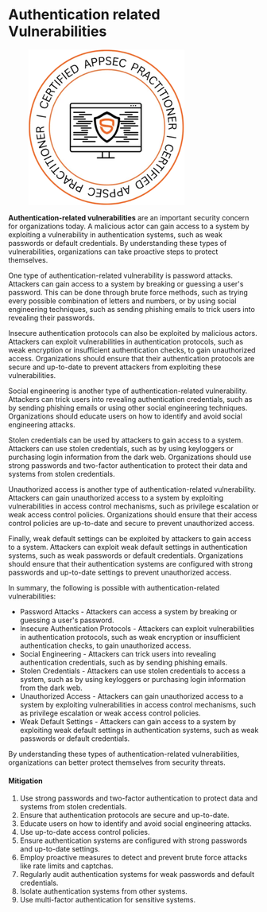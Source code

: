 # Authentication related Vulnerabilities

<figure><img src=".gitbook/assets/image (7).png" alt="" width="314"><figcaption></figcaption></figure>

**Authentication-related vulnerabilities** are an important security concern for organizations today. A malicious actor can gain access to a system by exploiting a vulnerability in authentication systems, such as weak passwords or default credentials. By understanding these types of vulnerabilities, organizations can take proactive steps to protect themselves.

One type of authentication-related vulnerability is password attacks. Attackers can gain access to a system by breaking or guessing a user's password. This can be done through brute force methods, such as trying every possible combination of letters and numbers, or by using social engineering techniques, such as sending phishing emails to trick users into revealing their passwords.

Insecure authentication protocols can also be exploited by malicious actors. Attackers can exploit vulnerabilities in authentication protocols, such as weak encryption or insufficient authentication checks, to gain unauthorized access. Organizations should ensure that their authentication protocols are secure and up-to-date to prevent attackers from exploiting these vulnerabilities.

Social engineering is another type of authentication-related vulnerability. Attackers can trick users into revealing authentication credentials, such as by sending phishing emails or using other social engineering techniques. Organizations should educate users on how to identify and avoid social engineering attacks.

Stolen credentials can be used by attackers to gain access to a system. Attackers can use stolen credentials, such as by using keyloggers or purchasing login information from the dark web. Organizations should use strong passwords and two-factor authentication to protect their data and systems from stolen credentials.

Unauthorized access is another type of authentication-related vulnerability. Attackers can gain unauthorized access to a system by exploiting vulnerabilities in access control mechanisms, such as privilege escalation or weak access control policies. Organizations should ensure that their access control policies are up-to-date and secure to prevent unauthorized access.

Finally, weak default settings can be exploited by attackers to gain access to a system. Attackers can exploit weak default settings in authentication systems, such as weak passwords or default credentials. Organizations should ensure that their authentication systems are configured with strong passwords and up-to-date settings to prevent unauthorized access.

In summary, the following is possible with authentication-related vulnerabilities:

* Password Attacks - Attackers can access a system by breaking or guessing a user's password.
* Insecure Authentication Protocols - Attackers can exploit vulnerabilities in authentication protocols, such as weak encryption or insufficient authentication checks, to gain unauthorized access.
* Social Engineering - Attackers can trick users into revealing authentication credentials, such as by sending phishing emails.
* Stolen Credentials - Attackers can use stolen credentials to access a system, such as by using keyloggers or purchasing login information from the dark web.
* Unauthorized Access - Attackers can gain unauthorized access to a system by exploiting vulnerabilities in access control mechanisms, such as privilege escalation or weak access control policies.
* Weak Default Settings - Attackers can gain access to a system by exploiting weak default settings in authentication systems, such as weak passwords or default credentials.

By understanding these types of authentication-related vulnerabilities, organizations can better protect themselves from security threats.

#### **Mitigation**

1. Use strong passwords and two-factor authentication to protect data and systems from stolen credentials.
2. Ensure that authentication protocols are secure and up-to-date.
3. Educate users on how to identify and avoid social engineering attacks.
4. Use up-to-date access control policies.
5. Ensure authentication systems are configured with strong passwords and up-to-date settings.
6. Employ proactive measures to detect and prevent brute force attacks like rate limits and captchas.
7. Regularly audit authentication systems for weak passwords and default credentials.
8. Isolate authentication systems from other systems.
9. Use multi-factor authentication for sensitive systems.
